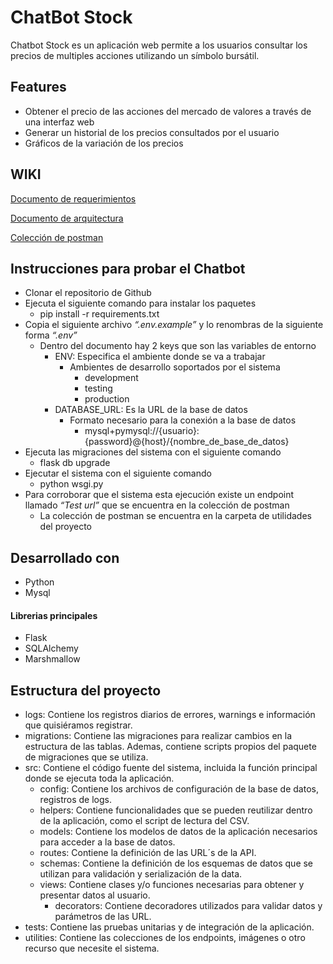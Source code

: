 # ChatBot Stock

Chatbot Stock es un aplicación web permite a los usuarios consultar los precios de multiples acciones utilizando un símbolo bursátil.



## Features

* Obtener el precio de las acciones del mercado de valores a través de una interfaz web
* Generar un historial de los precios consultados por el usuario
* Gráficos de la variación de los precios



## WIKI

[Documento de requerimientos](https://github.com/bboytoom/Chatbot-Stock/wiki/Documento-de-requerimientos)

[Documento de arquitectura](https://github.com/bboytoom/Chatbot-Stock/wiki/Documento-de-arquitectura)

[Colección de postman](https://github.com/bboytoom/Chatbot-Stock/blob/develop/utilities/ChatBot_Stock.postman_collection.json)



## Instrucciones para probar el Chatbot

* Clonar el repositorio de Github
* Ejecuta el siguiente comando para instalar los paquetes
    - pip install -r requirements.txt
* Copia el siguiente archivo *“.env.example”* y lo renombras de la siguiente forma *“.env”*
    - Dentro del documento hay 2 keys que son las variables de entorno
        - ENV: Especifica el ambiente donde se va a trabajar
            - Ambientes de desarrollo soportados por el sistema
                - development
                - testing
                - production
        - DATABASE_URL: Es la URL de la base de datos
            - Formato necesario para la conexión a la base de datos
                - mysql+pymysql://{usuario}:{password}@{host}/{nombre_de_base_de_datos}
* Ejecuta las migraciones del sistema con el siguiente comando
    - flask db upgrade
* Ejecutar el sistema con el siguiente comando
    - python wsgi.py
* Para corroborar que el sistema esta ejecución existe un endpoint llamado *“Test url”* que se encuentra en la colección de postman
    - La colección de postman se encuentra en la carpeta de utilidades del proyecto



## Desarrollado con

* Python
* Mysql



#### Librerias principales

* Flask
* SQLAlchemy
* Marshmallow



## Estructura del proyecto

* logs: Contiene los registros diarios de errores, warnings e información que quisiéramos registrar.
* migrations: Contiene las migraciones para realizar cambios en la estructura de las tablas. Ademas, contiene scripts propios del paquete de migraciones que se utiliza.
* src: Contiene el código fuente del sistema, incluida la función principal donde se ejecuta toda la aplicación.
    - config: Contiene los archivos de configuración de la base de datos, registros de logs.
    - helpers: Contiene funcionalidades que se pueden reutilizar dentro de la aplicación, como el script de lectura del CSV.
    - models: Contiene los modelos de datos de la aplicación necesarios para acceder a la base de datos.
    - routes: Contiene la definición de las URL´s de la API.
    - schemas: Contiene la definición de los esquemas de datos que se utilizan para validación y serialización de la data.
    - views: Contiene clases y/o funciones necesarias para obtener y presentar datos al usuario.
        - decorators: Contiene decoradores utilizados para validar datos y parámetros de las URL.
* tests: Contiene las pruebas unitarias y de integración de la aplicación.
* utilities: Contiene las colecciones de los endpoints, imágenes o otro recurso que necesite el sistema.